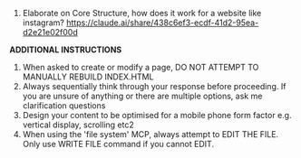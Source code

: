 1. Elaborate on Core Structure, how does it work for a website like instagram?
https://claude.ai/share/438c6ef3-ecdf-41d2-95ea-d2e21e02f00d




**ADDITIONAL INSTRUCTIONS**
1. When asked to create or modify a page, DO NOT ATTEMPT TO MANUALLY REBUILD INDEX.HTML
2. Always sequentially think through your response before proceeding. If you are unsure of anything or there are multiple options, ask me clarification questions
3. Design your content to be optimised for a mobile phone form factor e.g. vertical display, scrolling etc2
4. When using the 'file system' MCP, always attempt to EDIT THE FILE. Only use WRITE FILE command if you cannot EDIT.